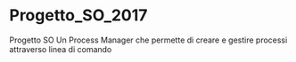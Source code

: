 # Progetto_SO_2017
Progetto SO
Un Process Manager che permette di creare e gestire processi
attraverso linea di comando
